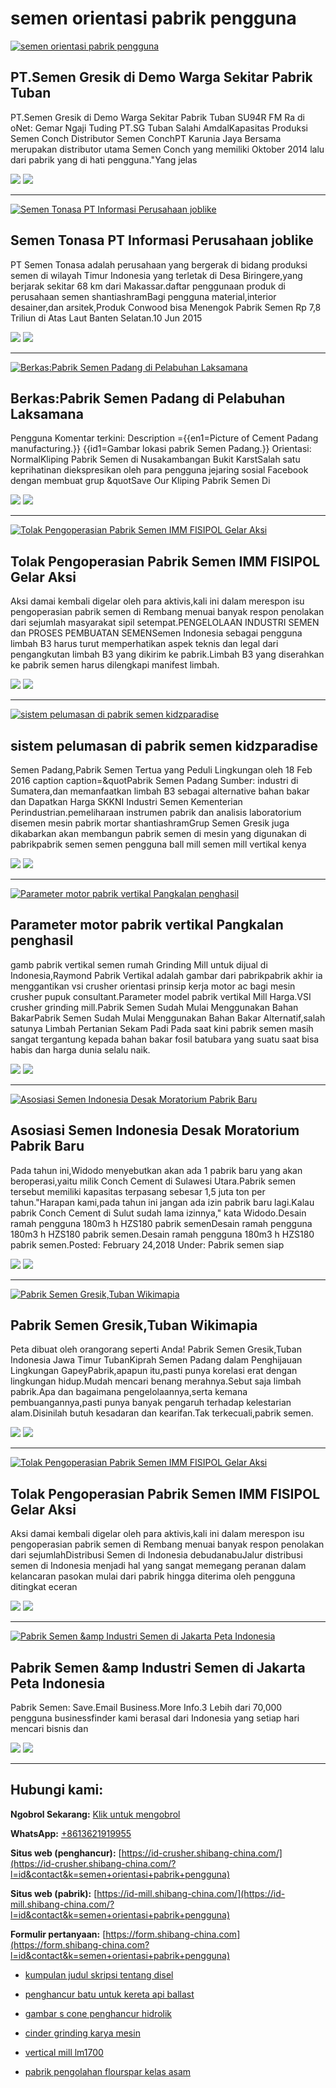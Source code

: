 # semen orientasi pabrik pengguna

<a href="https://swt.shibang-china.com/?l=id&img&k=semen+orientasi+pabrik+pengguna" target="_blank">![semen orientasi pabrik pengguna](http://static.shibang-china.com/all-800x300/417.jpg)</a>

## PT.Semen Gresik di Demo Warga Sekitar Pabrik Tuban
PT.Semen Gresik di Demo Warga Sekitar Pabrik Tuban SU94R FM Ra di oNet: Gemar Ngaji Tuding PT.SG Tuban Salahi AmdalKapasitas Produksi Semen Conch Distributor Semen ConchPT Karunia Jaya Bersama merupakan distributor utama Semen Conch yang memiliki Oktober 2014 lalu dari pabrik yang di hati pengguna."Yang jelas


<a href="https://whatsapp.shibangsoft.com/WhatsApp.php" target="_blank" title="WhatsApp">![](http://static.shibang-china.com/icon/whatsapp.png)</a> <a href="https://swt.shibang-china.com/?l=id&icon&k=semen+orientasi+pabrik+pengguna" target="_blank">![](http://static.shibang-china.com/icon/chat-id.png)</a>

---

<a href="https://swt.shibang-china.com/?l=id&img&k=semen+orientasi+pabrik+pengguna" target="_blank">![Semen Tonasa PT Informasi Perusahaan joblike](http://static.shibang-china.com/all-800x300/1025.jpg)</a>

## Semen Tonasa PT Informasi Perusahaan joblike
PT Semen Tonasa adalah perusahaan yang bergerak di bidang produksi semen di wilayah Timur Indonesia yang terletak di Desa Biringere,yang berjarak sekitar 68 km dari Makassar.daftar penggunaan produk di perusahaan semen shantiashramBagi pengguna material,interior desainer,dan arsitek,Produk Conwood bisa Menengok Pabrik Semen Rp 7,8 Triliun di Atas Laut Banten Selatan.10 Jun 2015


<a href="https://whatsapp.shibangsoft.com/WhatsApp.php" target="_blank" title="WhatsApp">![](http://static.shibang-china.com/icon/whatsapp.png)</a> <a href="https://swt.shibang-china.com/?l=id&icon&k=semen+orientasi+pabrik+pengguna" target="_blank">![](http://static.shibang-china.com/icon/chat-id.png)</a>

---

<a href="https://swt.shibang-china.com/?l=id&img&k=semen+orientasi+pabrik+pengguna" target="_blank">![Berkas:Pabrik Semen Padang di Pelabuhan Laksamana](http://static.shibang-china.com/all-800x300/718.jpg)</a>

## Berkas:Pabrik Semen Padang di Pelabuhan Laksamana
Pengguna Komentar terkini: Description ={{en1=Picture of Cement Padang manufacturing.}} {{id1=Gambar lokasi pabrik Semen Padang.}} Orientasi: NormalKliping Pabrik Semen di Nusakambangan Bukit KarstSalah satu keprihatinan diekspresikan oleh para pengguna jejaring sosial Facebook dengan membuat grup &quotSave Our Kliping Pabrik Semen Di


<a href="https://whatsapp.shibangsoft.com/WhatsApp.php" target="_blank" title="WhatsApp">![](http://static.shibang-china.com/icon/whatsapp.png)</a> <a href="https://swt.shibang-china.com/?l=id&icon&k=semen+orientasi+pabrik+pengguna" target="_blank">![](http://static.shibang-china.com/icon/chat-id.png)</a>

---

<a href="https://swt.shibang-china.com/?l=id&img&k=semen+orientasi+pabrik+pengguna" target="_blank">![Tolak Pengoperasian Pabrik Semen IMM FISIPOL Gelar Aksi](http://static.shibang-china.com/all-800x300/1182.jpg)</a>

## Tolak Pengoperasian Pabrik Semen IMM FISIPOL Gelar Aksi
Aksi damai kembali digelar oleh para aktivis,kali ini dalam merespon isu pengoperasian pabrik semen di Rembang menuai banyak respon penolakan dari sejumlah masyarakat sipil setempat.PENGELOLAAN INDUSTRI SEMEN dan PROSES PEMBUATAN SEMENSemen Indonesia sebagai pengguna limbah B3 harus turut memperhatikan aspek teknis dan legal dari pengangkutan limbah B3 yang dikirim ke pabrik.Limbah B3 yang diserahkan ke pabrik semen harus dilengkapi manifest limbah.


<a href="https://whatsapp.shibangsoft.com/WhatsApp.php" target="_blank" title="WhatsApp">![](http://static.shibang-china.com/icon/whatsapp.png)</a> <a href="https://swt.shibang-china.com/?l=id&icon&k=semen+orientasi+pabrik+pengguna" target="_blank">![](http://static.shibang-china.com/icon/chat-id.png)</a>

---

<a href="https://swt.shibang-china.com/?l=id&img&k=semen+orientasi+pabrik+pengguna" target="_blank">![sistem pelumasan di pabrik semen kidzparadise](http://static.shibang-china.com/all-800x300/924.jpg)</a>

## sistem pelumasan di pabrik semen kidzparadise
Semen Padang,Pabrik Semen Tertua yang Peduli Lingkungan oleh 18 Feb 2016 caption caption=&quotPabrik Semen Padang Sumber: industri di Sumatera,dan memanfaatkan limbah B3 sebagai alternative bahan bakar dan Dapatkan Harga SKKNI Industri Semen Kementerian Perindustrian.pemeliharaan instrumen pabrik dan analisis laboratorium disemen mesin pabrik mortar shantiashramGrup Semen Gresik juga dikabarkan akan membangun pabrik semen di mesin yang digunakan di pabrikpabrik semen semen pengguna ball mill semen mill vertikal kenya


<a href="https://whatsapp.shibangsoft.com/WhatsApp.php" target="_blank" title="WhatsApp">![](http://static.shibang-china.com/icon/whatsapp.png)</a> <a href="https://swt.shibang-china.com/?l=id&icon&k=semen+orientasi+pabrik+pengguna" target="_blank">![](http://static.shibang-china.com/icon/chat-id.png)</a>

---

<a href="https://swt.shibang-china.com/?l=id&img&k=semen+orientasi+pabrik+pengguna" target="_blank">![Parameter motor pabrik vertikal Pangkalan penghasil](http://static.shibang-china.com/all-800x300/1000.jpg)</a>

## Parameter motor pabrik vertikal Pangkalan penghasil
gamb pabrik vertikal semen rumah Grinding Mill untuk dijual di Indonesia,Raymond Pabrik Vertikal adalah gambar dari pabrikpabrik akhir ia menggantikan vsi crusher orientasi prinsip kerja motor ac bagi mesin crusher pupuk consultant.Parameter model pabrik vertikal Mill Harga.VSI crusher grinding mill.Pabrik Semen Sudah Mulai Menggunakan Bahan BakarPabrik Semen Sudah Mulai Menggunakan Bahan Bakar Alternatif,salah satunya Limbah Pertanian Sekam Padi Pada saat kini pabrik semen masih sangat tergantung kepada bahan bakar fosil batubara yang suatu saat bisa habis dan harga dunia selalu naik.


<a href="https://whatsapp.shibangsoft.com/WhatsApp.php" target="_blank" title="WhatsApp">![](http://static.shibang-china.com/icon/whatsapp.png)</a> <a href="https://swt.shibang-china.com/?l=id&icon&k=semen+orientasi+pabrik+pengguna" target="_blank">![](http://static.shibang-china.com/icon/chat-id.png)</a>

---

<a href="https://swt.shibang-china.com/?l=id&img&k=semen+orientasi+pabrik+pengguna" target="_blank">![Asosiasi Semen Indonesia Desak Moratorium Pabrik Baru](http://static.shibang-china.com/all-800x300/475.jpg)</a>

## Asosiasi Semen Indonesia Desak Moratorium Pabrik Baru
Pada tahun ini,Widodo menyebutkan akan ada 1 pabrik baru yang akan beroperasi,yaitu milik Conch Cement di Sulawesi Utara.Pabrik semen tersebut memiliki kapasitas terpasang sebesar 1,5 juta ton per tahun."Harapan kami,pada tahun ini jangan ada izin pabrik baru lagi.Kalau pabrik Conch Cement di Sulut sudah lama izinnya," kata Widodo.Desain ramah pengguna 180m3 h HZS180 pabrik semenDesain ramah pengguna 180m3 h HZS180 pabrik semen.Desain ramah pengguna 180m3 h HZS180 pabrik semen.Posted: February 24,2018 Under: Pabrik semen siap


<a href="https://whatsapp.shibangsoft.com/WhatsApp.php" target="_blank" title="WhatsApp">![](http://static.shibang-china.com/icon/whatsapp.png)</a> <a href="https://swt.shibang-china.com/?l=id&icon&k=semen+orientasi+pabrik+pengguna" target="_blank">![](http://static.shibang-china.com/icon/chat-id.png)</a>

---

<a href="https://swt.shibang-china.com/?l=id&img&k=semen+orientasi+pabrik+pengguna" target="_blank">![Pabrik Semen Gresik,Tuban Wikimapia](http://static.shibang-china.com/all-800x300/1166.jpg)</a>

## Pabrik Semen Gresik,Tuban Wikimapia
Peta dibuat oleh orangorang seperti Anda! Pabrik Semen Gresik,Tuban Indonesia Jawa Timur TubanKiprah Semen Padang dalam Penghijauan Lingkungan GapeyPabrik,apapun itu,pasti punya korelasi erat dengan lingkungan hidup.Mudah mencari benang merahnya.Sebut saja limbah pabrik.Apa dan bagaimana pengelolaannya,serta kemana pembuangannya,pasti punya banyak pengaruh terhadap kelestarian alam.Disinilah butuh kesadaran dan kearifan.Tak terkecuali,pabrik semen.


<a href="https://whatsapp.shibangsoft.com/WhatsApp.php" target="_blank" title="WhatsApp">![](http://static.shibang-china.com/icon/whatsapp.png)</a> <a href="https://swt.shibang-china.com/?l=id&icon&k=semen+orientasi+pabrik+pengguna" target="_blank">![](http://static.shibang-china.com/icon/chat-id.png)</a>

---

<a href="https://swt.shibang-china.com/?l=id&img&k=semen+orientasi+pabrik+pengguna" target="_blank">![Tolak Pengoperasian Pabrik Semen IMM FISIPOL Gelar Aksi](http://static.shibang-china.com/all-800x300/1506.jpg)</a>

## Tolak Pengoperasian Pabrik Semen IMM FISIPOL Gelar Aksi
Aksi damai kembali digelar oleh para aktivis,kali ini dalam merespon isu pengoperasian pabrik semen di Rembang menuai banyak respon penolakan dari sejumlahDistribusi Semen di Indonesia debudanabuJalur distribusi semen di Indonesia menjadi hal yang sangat memegang peranan dalam kelancaran pasokan mulai dari pabrik hingga diterima oleh pengguna ditingkat eceran


<a href="https://whatsapp.shibangsoft.com/WhatsApp.php" target="_blank" title="WhatsApp">![](http://static.shibang-china.com/icon/whatsapp.png)</a> <a href="https://swt.shibang-china.com/?l=id&icon&k=semen+orientasi+pabrik+pengguna" target="_blank">![](http://static.shibang-china.com/icon/chat-id.png)</a>

---

<a href="https://swt.shibang-china.com/?l=id&img&k=semen+orientasi+pabrik+pengguna" target="_blank">![Pabrik Semen &amp Industri Semen di Jakarta Peta Indonesia](http://static.shibang-china.com/all-800x300/545.jpg)</a>

## Pabrik Semen &amp Industri Semen di Jakarta Peta Indonesia
Pabrik Semen: Save.Email Business.More Info.3 Lebih dari 70,000 pengguna businessfinder kami berasal dari Indonesia yang setiap hari mencari bisnis dan

<a href="https://whatsapp.shibangsoft.com/WhatsApp.php" target="_blank" title="WhatsApp">![](http://static.shibang-china.com/icon/whatsapp.png)</a> <a href="https://swt.shibang-china.com/?l=id&icon&k=semen+orientasi+pabrik+pengguna" target="_blank">![](http://static.shibang-china.com/icon/chat-id.png)</a>

---
## Hubungi kami:

**Ngobrol Sekarang:** [Klik untuk mengobrol](https://swt.shibang-china.com?l=id&contact&k=semen+orientasi+pabrik+pengguna)

**WhatsApp:**  [+8613621919955](https://whatsapp.shibangsoft.com/WhatsApp.php)

**Situs web (penghancur):** [https://id-crusher.shibang-china.com/](https://id-crusher.shibang-china.com/?l=id&contact&k=semen+orientasi+pabrik+pengguna)

**Situs web (pabrik):** [https://id-mill.shibang-china.com/](https://id-mill.shibang-china.com/?l=id&contact&k=semen+orientasi+pabrik+pengguna)

**Formulir pertanyaan:** [https://form.shibang-china.com](https://form.shibang-china.com?l=id&contact&k=semen+orientasi+pabrik+pengguna)

* [kumpulan judul skripsi tentang disel](../39/kumpulan%20judul%20skripsi%20tentang%20disel.md)

* [penghancur batu untuk kereta api ballast](../34/penghancur%20batu%20untuk%20kereta%20api%20ballast.md)

* [gambar s cone penghancur hidrolik](../40/gambar%20s%20cone%20penghancur%20hidrolik.md)

* [cinder grinding karya mesin](../35/cinder%20grinding%20karya%20mesin.md)

* [vertical mill lm1700](../35/vertical%20mill%20lm1700.md)

* [pabrik pengolahan flourspar kelas asam](../38/pabrik%20pengolahan%20flourspar%20kelas%20asam.md)